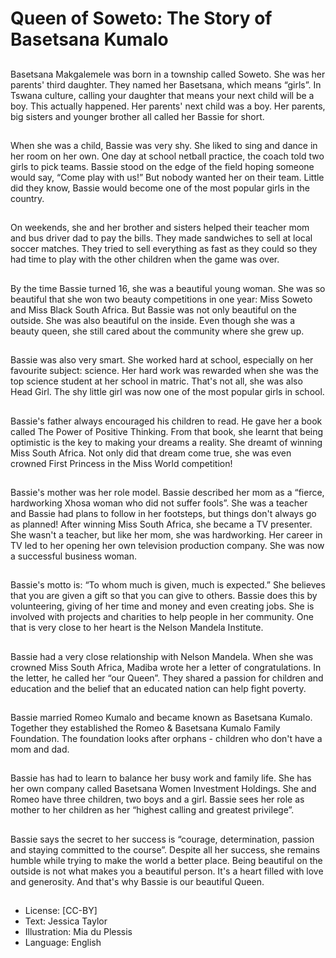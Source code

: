 # Queen of Soweto: The Story of Basetsana Kumalo

##
Basetsana Makgalemele was born
in a township called Soweto. She
was her parents' third daughter.
They named her Basetsana, which
means “girls”. In Tswana culture,
calling your daughter that means
your next child will be a boy. This
actually happened. Her parents'
next child was a boy. Her parents,
big sisters and younger brother all
called her Bassie for short.

##
When she was a child, Bassie was
very shy. She liked to sing and
dance in her room on her own.
One day at school netball practice,
the coach told two girls to pick
teams. Bassie stood on the edge of
the field hoping someone would
say, “Come play with us!” But
nobody wanted her on their team.
Little did they know, Bassie would
become one of the most popular
girls in the country.

##
On weekends, she and her brother
and sisters helped their teacher
mom and bus driver dad to pay the
bills. They made sandwiches to sell
at local soccer matches. They tried
to sell everything as fast as they
could so they had time to play with
the other children when the game
was over.

##
By the time Bassie turned 16, she
was a beautiful young woman. She
was so beautiful that she won two
beauty competitions in one year:
Miss Soweto and Miss Black South
Africa.
But Bassie was not only beautiful on
the outside. She was also beautiful
on the inside. Even though she was
a beauty queen, she still cared
about the community where she
grew up.

##
Bassie was also very smart. She
worked hard at school, especially on
her favourite subject: science. Her
hard work was rewarded when she
was the top science student at her
school in matric. That's not all, she
was also Head Girl. The shy little
girl was now one of the most
popular girls in school.

##
Bassie's father always encouraged
his children to read. He gave her a
book called The Power of Positive
Thinking. From that book, she learnt
that being optimistic is the key to
making your dreams a reality. She
dreamt of winning Miss South
Africa. Not only did that dream
come true, she was even crowned
First Princess in the Miss World
competition!

##
Bassie's mother was her role model.
Bassie described her mom as a
“fierce, hardworking Xhosa woman
who did not suffer fools”. She was a
teacher and Bassie had plans to
follow in her footsteps, but things
don't always go as planned! After
winning Miss South Africa, she
became a TV presenter. She wasn't
a teacher, but like her mom, she
was hardworking. Her career in TV
led to her opening her own
television production company. She
was now a successful business
woman.

##
Bassie's motto is: “To whom much
is given, much is expected.” She
believes that you are given a gift so
that you can give to others. Bassie
does this by volunteering, giving of
her time and money and even
creating jobs. She is involved with
projects and charities to help
people in her community. One that
is very close to her heart is the
Nelson Mandela Institute.

##
Bassie had a very close relationship
with Nelson Mandela. When she was
crowned Miss South Africa, Madiba
wrote her a letter of
congratulations. In the letter, he
called her “our Queen”. They shared
a passion for children and education
and the belief that an educated
nation can help fight poverty.

##
Bassie married Romeo Kumalo and
became known as Basetsana
Kumalo.
Together they established the
Romeo & Basetsana Kumalo Family
Foundation. The foundation looks
after orphans - children who don't
have a mom and dad.

##
Bassie has had to learn to balance
her busy work and family life.
She has her own company called
Basetsana Women Investment
Holdings. She and Romeo have
three children, two boys and a girl.
Bassie sees her role as mother to
her children as her “highest calling
and greatest privilege”.

##
Bassie says the secret to her
success is “courage, determination,
passion and staying committed to
the course”. Despite all her
success, she remains humble while
trying to make the world a better
place.
Being beautiful on the outside is not
what makes you a beautiful person.
It's a heart filled with love and
generosity. And that's why Bassie is
our beautiful Queen.

##
* License: [CC-BY]
* Text: Jessica Taylor
* Illustration: Mia du Plessis
* Language: English
